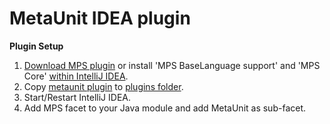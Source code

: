 # MetaUnit IDEA plugin
<b>Plugin Setup</b><br/>
1. <a target=_blank href="https://www.jetbrains.com/mps/download/">Download MPS plugin</a> or install 'MPS BaseLanguage support' and 'MPS Core' <a target=_blank href="https://www.jetbrains.com/phpstorm/help/installing-updating-and-uninstalling-repository-plugins.html">within IntelliJ IDEA</a>.<br/>
2. Copy <a href="https://github.com/pfumi/metaunit-plugin/tree/master/plugin/metaunit">metaunit plugin</a> to <a target=_blank href="https://www.jetbrains.com/idea/help/directories-used-by-intellij-idea-to-store-settings-caches-plugins-and-logs.html">plugins folder</a>.<br/>
3. Start/Restart IntelliJ IDEA.<br/>
4. Add MPS facet to your Java module and add MetaUnit as sub-facet.<br/>
